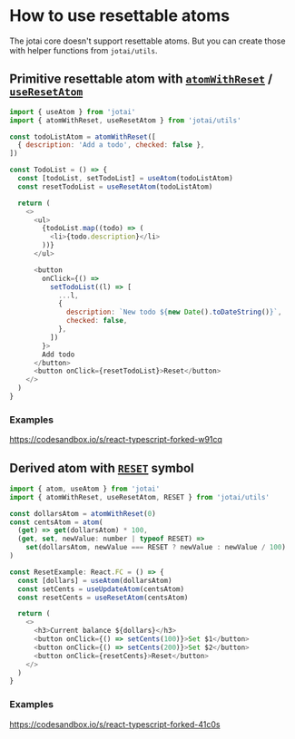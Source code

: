 # How to use resettable atoms

The jotai core doesn't support resettable atoms.
But you can create those with helper functions from `jotai/utils`.

## Primitive resettable atom with [`atomWithReset`](../api/utils.md#atomWithReset) / [`useResetAtom`](../api/utils.md#useResetAtom)

```js
import { useAtom } from 'jotai'
import { atomWithReset, useResetAtom } from 'jotai/utils'

const todoListAtom = atomWithReset([
  { description: 'Add a todo', checked: false },
])

const TodoList = () => {
  const [todoList, setTodoList] = useAtom(todoListAtom)
  const resetTodoList = useResetAtom(todoListAtom)

  return (
    <>
      <ul>
        {todoList.map((todo) => (
          <li>{todo.description}</li>
        ))}
      </ul>

      <button
        onClick={() =>
          setTodoList((l) => [
            ...l,
            {
              description: `New todo ${new Date().toDateString()}`,
              checked: false,
            },
          ])
        }>
        Add todo
      </button>
      <button onClick={resetTodoList}>Reset</button>
    </>
  )
}
```

### Examples

https://codesandbox.io/s/react-typescript-forked-w91cq

## Derived atom with [`RESET`](../api/utils.md#RESET) symbol

```js
import { atom, useAtom } from 'jotai'
import { atomWithReset, useResetAtom, RESET } from 'jotai/utils'

const dollarsAtom = atomWithReset(0)
const centsAtom = atom(
  (get) => get(dollarsAtom) * 100,
  (get, set, newValue: number | typeof RESET) =>
    set(dollarsAtom, newValue === RESET ? newValue : newValue / 100)
)

const ResetExample: React.FC = () => {
  const [dollars] = useAtom(dollarsAtom)
  const setCents = useUpdateAtom(centsAtom)
  const resetCents = useResetAtom(centsAtom)

  return (
    <>
      <h3>Current balance ${dollars}</h3>
      <button onClick={() => setCents(100)}>Set $1</button>
      <button onClick={() => setCents(200)}>Set $2</button>
      <button onClick={resetCents}>Reset</button>
    </>
  )
}
```

### Examples

https://codesandbox.io/s/react-typescript-forked-41c0s
